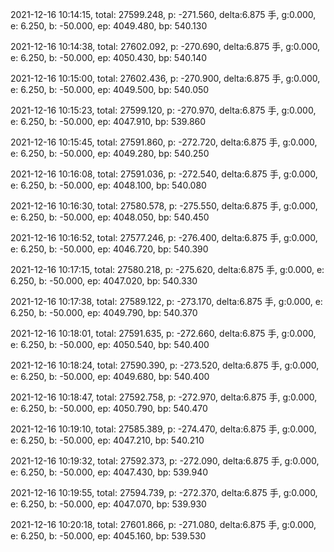 2021-12-16 10:14:15, total: 27599.248, p: -271.560, delta:6.875 手, g:0.000, e: 6.250, b: -50.000, ep: 4049.480, bp: 540.130

2021-12-16 10:14:38, total: 27602.092, p: -270.690, delta:6.875 手, g:0.000, e: 6.250, b: -50.000, ep: 4050.430, bp: 540.140

2021-12-16 10:15:00, total: 27602.436, p: -270.900, delta:6.875 手, g:0.000, e: 6.250, b: -50.000, ep: 4049.500, bp: 540.050

2021-12-16 10:15:23, total: 27599.120, p: -270.970, delta:6.875 手, g:0.000, e: 6.250, b: -50.000, ep: 4047.910, bp: 539.860

2021-12-16 10:15:45, total: 27591.860, p: -272.720, delta:6.875 手, g:0.000, e: 6.250, b: -50.000, ep: 4049.280, bp: 540.250

2021-12-16 10:16:08, total: 27591.036, p: -272.540, delta:6.875 手, g:0.000, e: 6.250, b: -50.000, ep: 4048.100, bp: 540.080

2021-12-16 10:16:30, total: 27580.578, p: -275.550, delta:6.875 手, g:0.000, e: 6.250, b: -50.000, ep: 4048.050, bp: 540.450

2021-12-16 10:16:52, total: 27577.246, p: -276.400, delta:6.875 手, g:0.000, e: 6.250, b: -50.000, ep: 4046.720, bp: 540.390

2021-12-16 10:17:15, total: 27580.218, p: -275.620, delta:6.875 手, g:0.000, e: 6.250, b: -50.000, ep: 4047.020, bp: 540.330

2021-12-16 10:17:38, total: 27589.122, p: -273.170, delta:6.875 手, g:0.000, e: 6.250, b: -50.000, ep: 4049.790, bp: 540.370

2021-12-16 10:18:01, total: 27591.635, p: -272.660, delta:6.875 手, g:0.000, e: 6.250, b: -50.000, ep: 4050.540, bp: 540.400

2021-12-16 10:18:24, total: 27590.390, p: -273.520, delta:6.875 手, g:0.000, e: 6.250, b: -50.000, ep: 4049.680, bp: 540.400

2021-12-16 10:18:47, total: 27592.758, p: -272.970, delta:6.875 手, g:0.000, e: 6.250, b: -50.000, ep: 4050.790, bp: 540.470

2021-12-16 10:19:10, total: 27585.389, p: -274.470, delta:6.875 手, g:0.000, e: 6.250, b: -50.000, ep: 4047.210, bp: 540.210

2021-12-16 10:19:32, total: 27592.373, p: -272.090, delta:6.875 手, g:0.000, e: 6.250, b: -50.000, ep: 4047.430, bp: 539.940

2021-12-16 10:19:55, total: 27594.739, p: -272.370, delta:6.875 手, g:0.000, e: 6.250, b: -50.000, ep: 4047.070, bp: 539.930

2021-12-16 10:20:18, total: 27601.866, p: -271.080, delta:6.875 手, g:0.000, e: 6.250, b: -50.000, ep: 4045.160, bp: 539.530